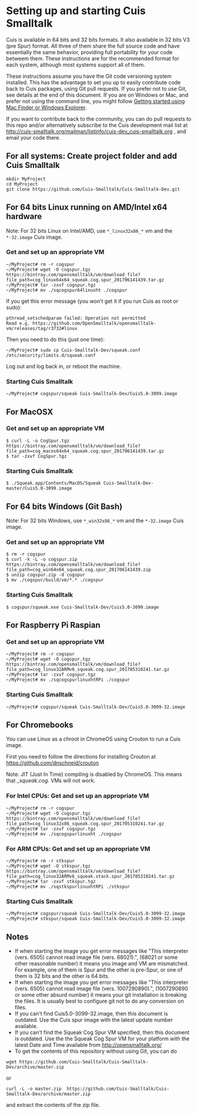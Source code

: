 # Setting up and starting Cuis Smalltalk #

Cuis is available in 64 bits and 32 bits formats. It also available in 32 bits V3 (pre Spur) format. All three of them share the full source code and have essentially the same behavior, providing full portability for your code betweem them. These instructions are for the recommended format for each system, although most systems support all of them.

These instructions assume you have the Git code versioning system installed. This has the advantage to set you up to easily contribute code back to Cuis packages, using Git pull requests. If you prefer not to use Git, see details at the end of this document. If you are on Windows or Mac, and prefer not using the command line, you might follow [Getting started using Mac Finder or Windows Explorer](GettingStarted-NoCommandLine.md).

If you want to contribute back to the community, you can do pull requests to this repo and/or alternatively subscribe to the Cuis development mail list at http://cuis-smalltalk.org/mailman/listinfo/cuis-dev_cuis-smalltalk.org , and email your code there.

## For all systems: Create project folder and add Cuis Smalltalk ##
```
mkdir MyProject
cd MyProject
git clone https://github.com/Cuis-Smalltalk/Cuis-Smalltalk-Dev.git
```

## For 64 bits Linux running on AMD/Intel x64 hardware ##

Note: For 32 bits Linux on Intel/AMD, use ```*_linux32x86_*``` vm and the ```*-32.image``` Cuis image.

### Get and set up an appropriate VM ###
```
~/MyProject# rm -r cogspur
~/MyProject# wget -O cogspur.tgz https://bintray.com/opensmalltalk/vm/download_file?file_path=cog_linux64x64_squeak.cog.spur_201706141439.tar.gz
~/MyProject# tar -zxvf cogspur.tgz
~/MyProject# mv ./sqcogspur64linuxht ./cogspur
```
If you get this error message (you won't get it if you run Cuis as root or sudo):
```
pthread_setschedparam failed: Operation not permitted
Read e.g. https://github.com/OpenSmalltalk/opensmalltalk-vm/releases/tag/r3732#linux
```
Then you need to do this (just one time):
```
~/MyProject# sudo cp Cuis-Smalltalk-Dev/squeak.conf /etc/security/limits.d/squeak.conf
```
Log out and log back in, or reboot the machine.

### Starting Cuis Smalltalk ###
```
~/MyProject# cogspur/squeak Cuis-Smalltalk-Dev/Cuis5.0-3099.image
```

## For MacOSX ##

### Get and set up an appropriate VM ###
```
$ curl -L -o CogSpur.tgz https://bintray.com/opensmalltalk/vm/download_file?file_path=cog_macos64x64_squeak.cog.spur_201706141439.tar.gz
$ tar -zxvf CogSpur.tgz
```

### Starting Cuis Smalltalk ###

```
$ ./Squeak.app/Contents/MacOS/Squeak Cuis-Smalltalk-Dev-master/Cuis5.0-3099.image
```

## For 64 bits Windows (Git Bash) ##

Note: For 32 bits Windows, use ```*_win32x86_*``` vm and the ```*-32.image``` Cuis image.

### Get and set up an appropriate VM ###
```
$ rm -r cogspur
$ curl -k -L -o cogspur.zip https://bintray.com/opensmalltalk/vm/download_file?file_path=cog_win64x64_squeak.cog.spur_201706141439.zip
$ unzip cogspur.zip -d cogspur
$ mv ./cogspur/build/vm/*.* ./cogspur
```

### Starting Cuis Smalltalk ###
```
$ cogspur/squeak.exe Cuis-Smalltalk-Dev/Cuis5.0-3099.image
```

## For Raspberry Pi Raspian ##

### Get and set up an appropriate VM ###
```
~/MyProject# rm -r cogspur
~/MyProject# wget -O cogspur.tgz https://bintray.com/opensmalltalk/vm/download_file?file_path=cog_linux32ARMv6_squeak.cog.spur_201705310241.tar.gz
~/MyProject# tar -zxvf cogspur.tgz
~/MyProject# mv ./sqcogspurlinuxhtRPi ./cogspur
```

### Starting Cuis Smalltalk ###
```
~/MyProject# cogspur/squeak Cuis-Smalltalk-Dev/Cuis5.0-3099-32.image
```

## For Chromebooks ##

You can use Linux as a chroot in ChromeOS using Crouton to run a Cuis image.

First you need to follow the directions for installing Crouton at
	https://github.com/dnschneid/crouton

Note: JIT (Just In Time) compiling is disabled by ChromeOS. This means that *_squeak.cog.* VMs will not work.

### For Intel CPUs: Get and set up an appropriate VM ###
```
~/MyProject# rm -r cogspur
~/MyProject# wget -O cogspur.tgz https://bintray.com/opensmalltalk/vm/download_file?file_path=cog_linux32x86_squeak.cog.spur_201705310241.tar.gz
~/MyProject# tar -zxvf cogspur.tgz
~/MyProject# mv ./sqcogspurlinuxht ./cogspur
```
### For ARM CPUs: Get and set up an appropriate VM ###
```
~/MyProject# rm -r stkspur
~/MyProject# wget -O stkspur.tgz https://bintray.com/opensmalltalk/vm/download_file?file_path=cog_linux32ARMv6_squeak.stack.spur_201705310241.tar.gz
~/MyProject# tar -zxvf stkspur.tgz
~/MyProject# mv ./sqstkspurlinuxhtRPi ./stkspur
```

### Starting Cuis Smalltalk ###
```
~/MyProject# cogspur/squeak Cuis-Smalltalk-Dev/Cuis5.0-3099-32.image
~/MyProject# stkspur/squeak Cuis-Smalltalk-Dev/Cuis5.0-3099-32.image
```

## Notes ##
* If when starting the image you get error messages like "This interpreter (vers. 6505) cannot read image file (vers. 68021).", (68021 or some other reasonable number) it means you image and VM are mismatched. For example, one of them is Spur and the other is pre-Spur, or one of them is 32 bits and the other is 64 bits.
* If when starting the image you get error messages like "This interpreter (vers. 6505) cannot read image file (vers. 1007290890).", (1007290890 or some other absurd number) it means your git installation is breaking the files. It is usually best to configure git not to do any conversion on files.
* If you can't find Cuis5.0-3099-32.image, then this document is outdated. Use the Cuis spur image with the latest update number available.
* If you can't find the Squeak Cog Spur VM specified, then this document is outdated. Use the the Squeak Cog Spur VM for your platform with the latest Date and Time available from http://opensmalltalk.org/
* To get the contents of this repository without using Git, you can do
```
wget https://github.com/Cuis-Smalltalk/Cuis-Smalltalk-Dev/archive/master.zip
```
or
```
curl -L -o master.zip  https://github.com/Cuis-Smalltalk/Cuis-Smalltalk-Dev/archive/master.zip
```
and extract the contents of the zip file.